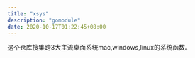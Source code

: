 ```yaml
---
title: "xsys"
description: "gomodule"
date: 2020-10-17T01:22:45+08:00
---
```


这个仓库搜集跨3大主流桌面系统mac,windows,linux的系统函数。